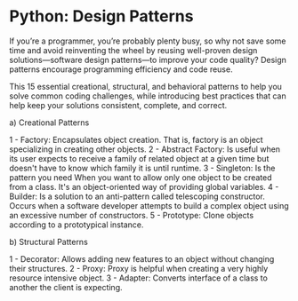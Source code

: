 # Python: Design Patterns

If you’re a programmer, you’re probably plenty busy, so why not save some time and avoid reinventing the wheel by reusing well-proven design solutions—software design patterns—to improve your code quality? Design patterns encourage programming efficiency and code reuse.

This 15 essential creational, structural, and behavioral patterns to help you solve common coding challenges, while introducing best practices that can help keep your solutions consistent, complete, and correct.

a) Creational Patterns

1 - Factory: Encapsulates object creation. That is, factory is an object specializing in creating other objects.
2 - Abstract Factory: Is useful when its user expects to receive a family of related object at a given time but doesn't have to know which family it is until runtime.
3 - Singleton: Is the pattern you need When you want to allow only one object to be created from a class. It's an object-oriented way of providing global variables.
4 - Builder: Is a solution to an anti-pattern called telescoping constructor. Occurs when a software developer attempts to build a complex object using an excessive number of constructors.
5 - Prototype: Clone objects according to a prototypical instance. 

b) Structural Patterns

1 - Decorator: Allows adding new features to an object without changing their structures.
2 - Proxy: Proxy is helpful when creating a very highly resource intensive object.
3 - Adapter: Converts interface of a class to another the client is expecting.